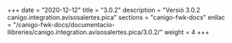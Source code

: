 +++
date        = "2020-12-12"
title       = "3.0.2"
description = "Versió 3.0.2 canigo.integration.avisosalertes.pica"
sections    = "canigo-fwk-docs"
enllac		= "/canigo-fwk-docs/documentacio-llibreries/canigo.integration.avisosalertes.pica/3.0.2/"
weight		= 4
+++
